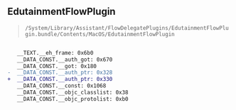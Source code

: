 ## EdutainmentFlowPlugin

> `/System/Library/Assistant/FlowDelegatePlugins/EdutainmentFlowPlugin.bundle/Contents/MacOS/EdutainmentFlowPlugin`

```diff

   __TEXT.__eh_frame: 0x6b0
   __DATA_CONST.__auth_got: 0x670
   __DATA_CONST.__got: 0x180
-  __DATA_CONST.__auth_ptr: 0x328
+  __DATA_CONST.__auth_ptr: 0x330
   __DATA_CONST.__const: 0x1068
   __DATA_CONST.__objc_classlist: 0x38
   __DATA_CONST.__objc_protolist: 0xb0

```
